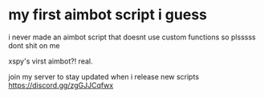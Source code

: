 # my first aimbot script i guess

i never made an aimbot script that doesnt use custom functions so plsssss dont shit on me

xspy's virst aimbot?! real.

join my server to stay updated when i release new scripts https://discord.gg/zgGJJCqfwx
